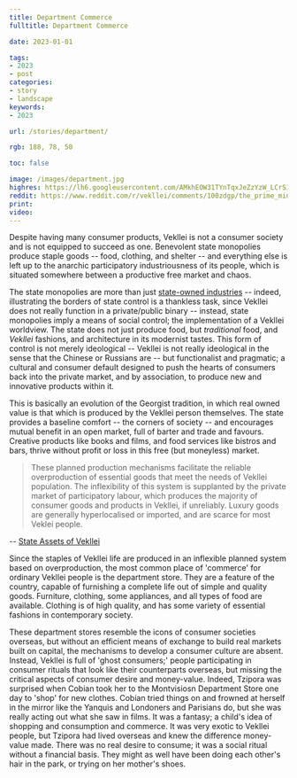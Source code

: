 ```yaml
---
title: Department Commerce
fulltitle: Department Commerce

date: 2023-01-01

tags: 
- 2023
- post
categories:
- story
- landscape
keywords:
- 2023

url: /stories/department/

rgb: 188, 78, 50

toc: false

image: /images/department.jpg
highres: https://lh6.googleusercontent.com/AMkhEOW31TYnTqxJeZzYzW_LCrS169vJuoFKobf2D_EAaFXcw6Gns1dxssNh6hAnXK4=w2400
reddit: https://www.reddit.com/r/vekllei/comments/100zdgp/the_prime_ministers_of_vekllei/
print:
video:
---
```

Despite having many consumer products, Vekllei is not a consumer society and is not equipped to succeed as one. Benevolent state monopolies produce staple goods -- food, clothing, and shelter -- and everything else is left up to the anarchic participatory industriousness of its people, which is situated somewhere between a productive free market and chaos. 

The state monopolies are more than just [state-owned industries](/assets/) -- indeed, illustrating the borders of state control is a thankless task, since Vekllei does not really function in a private/public binary -- instead, state monopolies imply a means of social control; the implementation of a Vekllei worldview. The state does not just produce food, but *traditional* food, and *Vekllei* fashions, and architecture in its modernist tastes. This form of control is not merely ideological -- Vekllei is not really ideological in the sense that the Chinese or Russians are -- but functionalist and pragmatic; a cultural and consumer default designed to push the hearts of consumers back into the private market, and by association, to produce new and innovative products within it.

This is basically an evolution of the Georgist tradition, in which real owned value is that which is produced by the Vekllei person themselves. The state provides a baseline comfort -- the corners of society -- and encourages mutual benefit in an open market, full of barter and trade and favours. Creative products like books and films, and food services like bistros and bars, thrive without profit or loss in this free (but moneyless) market.

> These planned production mechanisms facilitate the reliable overproduction of essential goods that meet the needs of Vekllei population. The inflexibility of this system is supplanted by the private market of participatory labour, which produces the majority of consumer goods and products in Vekllei, if unreliably. Luxury goods are generally hyperlocalised or imported, and are scarce for most Veklei people.

-- [State Assets of Vekllei](/assets/)

Since the staples of Vekllei life are produced in an inflexible planned system based on overproduction, the most common place of 'commerce' for ordinary Vekllei people is the department store. They are a feature of the country, capable of furnishing a complete life out of simple and quality goods. Furniture, clothing, some appliances, and all types of food are available. Clothing is of high quality, and has some variety of essential fashions in contemporary society. 

These department stores resemble the icons of consumer societies overseas, but without an efficient means of exchange to build real markets built on capital, the mechanisms to develop a consumer culture are absent. Instead, Vekllei is full of 'ghost consumers;' people participating in consumer rituals that look like their counterparts overseas, but missing the critical aspects of consumer desire and money-value. Indeed, Tzipora was surprised when Cobian took her to the Montvisiosn Department Store one day to 'shop' for new clothes. Cobian tried things on and frowned at herself in the mirror like the Yanquis and Londoners and Parisians do, but she was really acting out what she saw in films. It was a fantasy; a child's idea of shopping and consumption and commerce. It was very exotic to Vekllei people, but Tzipora had lived overseas and knew the difference money-value made. There was no real desire to consume; it was a social ritual without a financial basis. They might as well have been doing each other's hair in the park, or trying on her mother's shoes. 
